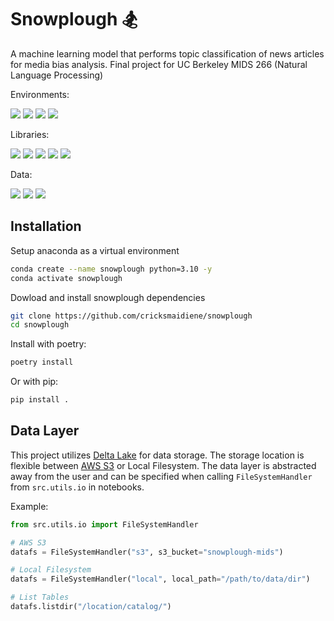 # Snowplough 🏂

A machine learning model that performs topic classification of news articles for media bias analysis. Final project for UC Berkeley MIDS 266 (Natural Language Processing)

Environments:

![](https://img.shields.io/badge/Jupyter-F37626.svg?style=for-the-badge&logo=Jupyter&logoColor=white)
![](https://img.shields.io/badge/Databricks-FF3621.svg?style=for-the-badge&logo=Databricks&logoColor=white)
![](https://img.shields.io/badge/Python-3776AB.svg?style=for-the-badge&logo=Python&logoColor=white)
![](https://img.shields.io/badge/Poetry-60A5FA.svg?style=for-the-badge&logo=Poetry&logoColor=white)

Libraries:

![](https://img.shields.io/badge/Anaconda-44A833.svg?style=for-the-badge&logo=Anaconda&logoColor=white)
![](https://img.shields.io/badge/pandas-150458.svg?style=for-the-badge&logo=pandas&logoColor=white)
![](https://img.shields.io/badge/NumPy-013243.svg?style=for-the-badge&logo=NumPy&logoColor=white)
![](https://img.shields.io/badge/TensorFlow-FF6F00.svg?style=for-the-badge&logo=TensorFlow&logoColor=white)
![](https://img.shields.io/badge/scikitlearn-F7931E.svg?style=for-the-badge&logo=scikit-learn&logoColor=white)

Data:

![](https://img.shields.io/badge/Delta-003366.svg?style=for-the-badge&logo=Delta&logoColor=white)
![](https://img.shields.io/badge/Amazon%20S3-569A31.svg?style=for-the-badge&logo=Amazon-S3&logoColor=white)
![](https://img.shields.io/badge/Files-4285F4.svg?style=for-the-badge&logo=Files&logoColor=white)

## Installation

Setup anaconda as a virtual environment

```bash
conda create --name snowplough python=3.10 -y
conda activate snowplough
```

Dowload and install snowplough dependencies

```bash
git clone https://github.com/cricksmaidiene/snowplough
cd snowplough
```

Install with poetry:

```bash
poetry install
```

Or with pip:

```bash
pip install .
```

## Data Layer

This project utilizes [Delta Lake](https://delta.io/) for data storage. The storage location is flexible between [AWS S3](https://aws.amazon.com/s3/) or Local Filesystem. The data layer is abstracted away from the user and can be specified when calling `FileSystemHandler` from `src.utils.io` in notebooks.

Example:

```python
from src.utils.io import FileSystemHandler

# AWS S3
datafs = FileSystemHandler("s3", s3_bucket="snowplough-mids")

# Local Filesystem
datafs = FileSystemHandler("local", local_path="/path/to/data/dir")

# List Tables
datafs.listdir("/location/catalog/")
```
